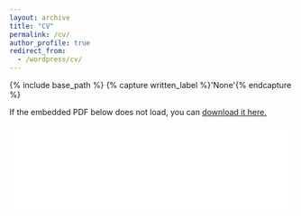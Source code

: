 ```yaml
---
layout: archive
title: "CV"
permalink: /cv/
author_profile: true
redirect_from:
  - /wordpress/cv/
---
```



{% include base_path %}
{% capture written_label %}'None'{% endcapture %}

If the embedded PDF below does not load, you can <u><a href="https://drive.google.com/file/d/1Ff8v3DwNlI6Gc14vQ0sYbiqIu72tnkO0/view?usp=sharing">download it here.</a></u>
<br/>

<embed src="/files/Aquib_Resume.pdf" type="application/pdf" width="100%" />
